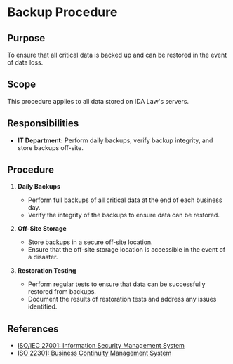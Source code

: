 # Backup Procedure

## Purpose
To ensure that all critical data is backed up and can be restored in the event of data loss.

## Scope
This procedure applies to all data stored on IDA Law's servers.

## Responsibilities
- **IT Department:** Perform daily backups, verify backup integrity, and store backups off-site.

## Procedure
1. **Daily Backups**
   - Perform full backups of all critical data at the end of each business day.
   - Verify the integrity of the backups to ensure data can be restored.

2. **Off-Site Storage**
   - Store backups in a secure off-site location.
   - Ensure that the off-site storage location is accessible in the event of a disaster.

3. **Restoration Testing**
   - Perform regular tests to ensure that data can be successfully restored from backups.
   - Document the results of restoration tests and address any issues identified.

## References
- [ISO/IEC 27001: Information Security Management System](https://www.iso.org/isoiec-27001-information-security.html)
- [ISO 22301: Business Continuity Management System](https://www.iso.org/iso-22301-business-continuity.html)
